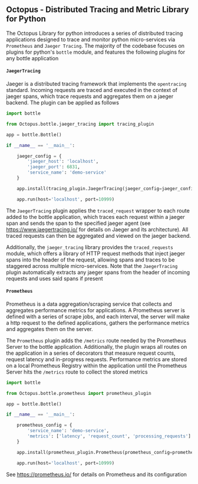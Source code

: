 ## Octopus - Distributed Tracing and Metric Library for Python

The Octopus Library for python introduces a series of distributed tracing 
applications designed to trace and monitor python micro-services via 
`Prometheus` and `Jaeger Tracing`. The majority of the codebase focuses
on plugins for python's `bottle` module, and features the following plugins
for any bottle application

#### `JaegerTracing`

Jaeger is a distributed tracing framework that implements the `opentracing` standard.
Incoming requests are traced and executed in the context of jaeger spans, which trace
requests and aggregates them on a jaeger backend. The plugin can be applied as follows

```python
import bottle

from Octopus.bottle.jaeger_tracing import tracing_plugin

app = bottle.Bottle()

if __name__ == '__main__':

    jaeger_config = {
        'jaeger_host': 'localhost',
        'jaeger_port': 6831,
        'service_name': 'demo-service'
    }

    app.install(tracing_plugin.JaegerTracing(jaeger_config=jaeger_config))

    app.run(host='localhost', port=10999)
```

The `JaegerTracing` plugin applies the `traced_request` wrapper to each route added
to the bottle application, which traces each request within a jaeger span and sends
the span to the specified jaeger agent (see https://www.jaegertracing.io/ for details
on Jaeger and its architecture). All traced requests can then be aggregated and viewed
on the jaeger backend.

Additionally, the `jaeger_tracing` library provides the `traced_requests` module, which
offers a library of HTTP request methods that inject jaeger spans into the header of the 
request, allowing spans and traces to be staggered across multiple micro-services. Note
that the `JaegerTracing` plugin automatically extracts any jaeger spans from the header
of incoming requests and uses said spans if present

#### `Prometheus`

Prometheus is a data aggregation/scraping service that collects and aggregates performance
metrics for applications. A Prometheus server is defined with a series of scrape jobs,
and each interval, the server will make a http request to the defined applications, gathers
the performance metrics and aggregates them on the server.

The `Prometheus` plugin adds the `/metrics` route needed by the Prometheus Server to the bottle
application. Additionally, the plugin wraps all routes on the application in a series of decorators
that measure request counts, request latency and in-progress requests. Performance metrics are 
stored on a local Prometheus Registry within the application until the Prometheus Server hits the
`/metrics` route to collect the stored metrics

```python
import bottle

from Octopus.bottle.prometheus import prometheus_plugin

app = bottle.Bottle()

if __name__ == '__main__':

    prometheus_config = {
        'service_name': 'demo-service',
        'metrics': ['latency', 'request_count', 'processing_requests']
    }

    app.install(prometheus_plugin.Prometheus(prometheus_config=prometheus_config))

    app.run(host='localhost', port=10999)
```

See https://prometheus.io/ for details on Prometheus and its configuration
